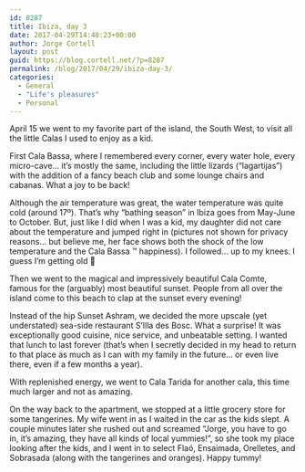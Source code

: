 ```yaml
---
id: 8287
title: Ibiza, day 3
date: 2017-04-29T14:48:23+00:00
author: Jorge Cortell
layout: post
guid: https://blog.cortell.net/?p=8287
permalink: /blog/2017/04/29/ibiza-day-3/
categories:
  - General
  - "Life's pleasures"
  - Personal
---
```

April 15 we went to my favorite part of the island, the South West, to visit all the little Calas I used to enjoy as a kid.

First Cala Bassa, where I remembered every corner, every water hole, every micro-cave… it’s mostly the same, including the little lizards (“lagartijas”) with the addition of a fancy beach club and some lounge chairs and cabanas. What a joy to be back!

Although the air temperature was great, the water temperature was quite cold (around 17º). That’s why “bathing season” in Ibiza goes from May-June to October. But, just like I did when I was a kid, my daughter did not care about the temperature and jumped right in (pictures not shown for privacy reasons… but believe me, her face shows both the shock of the low temperature and the Cala Bassa ™ happiness). I followed… up to my knees. I guess I’m getting old 🙂

Then we went to the magical and impressively beautiful Cala Comte, famous for the (arguably) most beautiful sunset. People from all over the island come to this beach to clap at the sunset every evening!

Instead of the hip Sunset Ashram, we decided the more upscale (yet understated) sea-side restaurant S’Illa des Bosc. What a surprise! It was exceptionally good cuisine, nice service, and unbeatable setting. I wanted that lunch to last forever (that’s when I secretly decided in my head to return to that place as much as I can with my family in the future… or even live there, even if a few months a year).

With replenished energy, we went to Cala Tarida for another cala, this time much larger and not as amazing.

On the way back to the apartment, we stopped at a little grocery store for some tangerines. My wife went in as I waited in the car as the kids slept. A couple minutes later she rushed out and screamed “Jorge, you have to go in, it’s amazing, they have all kinds of local yummies!”, so she took my place looking after the kids, and I went in to select Flaó, Ensaimada, Orelletes, and Sobrasada (along with the tangerines and oranges). Happy tummy!